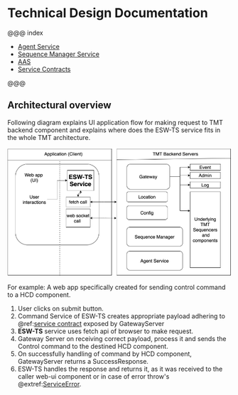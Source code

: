 # Technical Design Documentation

@@@ index
 - [Agent Service](../services/agent-service.md)
 - [Sequence Manager Service](../services/sequence-manager-service.md)
 - [AAS](csw-aas-js.md)
 - [Service Contracts](../common/contract.md)

@@@

## Architectural overview

Following diagram explains UI application flow for making request to TMT backend component and explains where does the ESW-TS service fits in the whole TMT architecture.

![esw-ts-overview](../assets/esw-ts-architecture-overview.png)

For example:
A web app specifically created for sending control command to a HCD component.

1. User clicks on submit button.
1. Command Service of ESW-TS creates appropriate payload adhering to @ref:[service contract](../common/contract.md) exposed by GatewayServer
1. **ESW-TS** service uses fetch api of browser to make request.
1. Gateway Server on receiving correct payload, process it and sends the Control command to the destined HCD component.
1. On successfully handling of command by HCD component, GatewayServer returns a SuccessResponse.
1. ESW-TS handles the response and returns it, as it was received to the caller web-ui component
   or in case of error throw's @extref:[ServiceError](ts-docs:classes/models.serviceerror.html).
